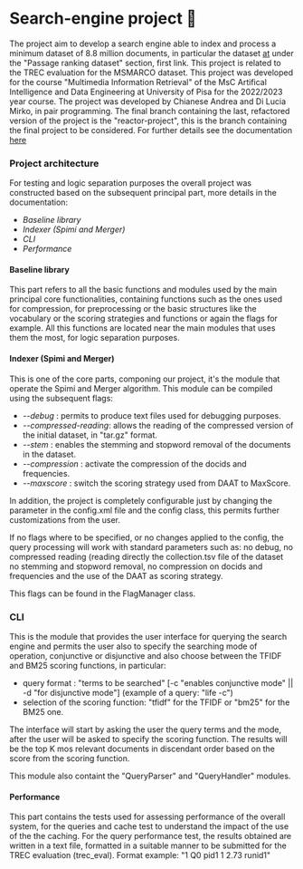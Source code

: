 # Search-engine project :page_with_curl:

The project aim to develop a search engine able to index and process a minimum dataset of 8.8 million documents, in particular the dataset [at]([./documentation/documentation.pdf](https://microsoft.github.io/msmarco/TREC-Deep-Learning-2020))
under the "Passage ranking dataset" section, first link. This project is related to the TREC evaluation for the MSMARCO dataset.
This project was developed for the course "Multimedia Information Retrieval" of the MsC Artifical Intelligence and Data Engineering at University of Pisa for the 2022/2023 year course.
The project was developed by Chianese Andrea and Di Lucia Mirko, in pair programming.
The final branch containing the last, refactored version of the project is the "reactor-project", this is the branch containing the final project to be considered.
For further details see the documentation [here](./documentation/Project_documentation.pdf)

### Project architecture

For testing and logic separation purposes the overall project was constructed based on the subsequent principal part, more details in the documentation:

- *Baseline library*
- *Indexer (Spimi and Merger)*
- *CLI*
- *Performance*

#### Baseline library

This part refers to all the basic functions and modules used by the main principal core functionalities, containing functions such as the ones used for compression, for preprocessing or the basic structures like the vocabulary 
or the scoring strategies and functions or again the flags for example.
All this functions are located near the main modules that uses them the most, for logic separation purposes. 

#### Indexer (Spimi and Merger)
This is one of the core parts, componing our project, it's the module that operate the Spimi and Merger algorithm.
This module can be compiled using the subsequent flags:

- *--debug* : permits to produce text files used for debugging purposes.
- *--compressed-reading*:  allows the reading of the compressed version of the initial dataset, in "tar.gz" format.
- *--stem* : enables the stemming and stopword removal of the documents in the dataset.
- *--compression* : activate the compression of the docids and frequencies.
- *--maxscore* : switch the scoring strategy used from DAAT to MaxScore.

In addition, the project is completely configurable just by changing the parameter in the config.xml file and the config class, this permits further customizations from the user.

If no flags where to be specified, or no changes applied to the config, the query processing will work with standard parameters such as: no debug, no compressed reading (reading directly the collection.tsv file of the dataset
no stemming and stopword removal, no compression on docids and frequencies and the use of the DAAT as scoring strategy.

This flags can be found in the FlagManager class.

### CLI
This is the module that provides the user interface for querying the search engine and permits the user also to specify the searching mode of operation, conjunctive or disjunctive and also choose between the TFIDF and BM25 scoring functions,
in particular:

- query format : "terms to be searched" [-c "enables conjunctive mode" || -d "for disjunctive mode"]
  (example of a query: "life -c")
- selection of the scoring function: "tfidf" for the TFIDF or "bm25" for the BM25 one.

The interface will start by asking the user the query terms and the mode, after the user will be asked to specify the scoring function.
The results will be the top K mos relevant documents in discendant order based on the score from the scoring function.

This module also containt the "QueryParser" and "QueryHandler" modules.

#### Performance
This part contains the tests used for assessing performance of the overall system, for the queries and cache test to understand the impact of the use of the the caching.
For the query performance test, the results obtained are written in a text file, formatted in a suitable manner to be submitted for the TREC evaluation (trec_eval).
Format example: "1 Q0 pid1    1 2.73 runid1"



